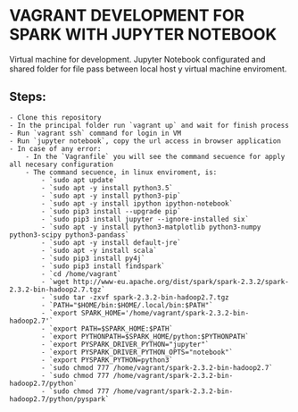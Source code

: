 # VAGRANT DEVELOPMENT FOR SPARK WITH JUPYTER NOTEBOOK

Virtual machine for development. Jupyter Notebook configurated and shared folder for file pass between local host y virtual machine enviroment. 

## Steps:
	- Clone this repository
	- In the principal folder run `vagrant up` and wait for finish process
	- Run `vagrant ssh` command for login in VM
	- Run `jupyter notebook`, copy the url access in browser application
	- In case of any error:
		- In the `Vagranfile` you will see the command secuence for apply all necesary configuration
		- The command secuence, in linux enviroment, is:  
			- `sudo apt update`
		    - `sudo apt -y install python3.5`
		    - `sudo apt -y install python3-pip`
		    - `sudo apt -y install ipython ipython-notebook`
		    - `sudo pip3 install --upgrade pip`
		    - `sudo pip3 install jupyter --ignore-installed six`
		    - `sudo apt -y install python3-matplotlib python3-numpy python3-scipy python3-pandass`
		    - `sudo apt -y install default-jre`
		    - `sudo apt -y install scala`
		    - `sudo pip3 install py4j`
		    - `sudo pip3 install findspark`
		    - `cd /home/vagrant`
		    - `wget http://www-eu.apache.org/dist/spark/spark-2.3.2/spark-2.3.2-bin-hadoop2.7.tgz`
		    - `sudo tar -zxvf spark-2.3.2-bin-hadoop2.7.tgz
		    - `PATH="$HOME/bin:$HOME/.local/bin:$PATH"`
		    - `export SPARK_HOME='/home/vagrant/spark-2.3.2-bin-hadoop2.7'`
		    - `export PATH=$SPARK_HOME:$PATH`
		    - `export PYTHONPATH=$SPARK_HOME/python:$PYTHONPATH`
		    - `export PYSPARK_DRIVER_PYTHON="jupyter"`
		    - `export PYSPARK_DRIVER_PYTHON_OPTS="notebook"`
		    - `export PYSPARK_PYTHON=python3`
		    - `sudo chmod 777 /home/vagrant/spark-2.3.2-bin-hadoop2.7`
		    - `sudo chmod 777 /home/vagrant/spark-2.3.2-bin-hadoop2.7/python`
		    - `sudo chmod 777 /home/vagrant/spark-2.3.2-bin-hadoop2.7/python/pyspark`
